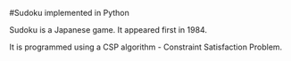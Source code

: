 #Sudoku implemented in Python 

Sudoku is a Japanese game. It appeared first in 1984. 

It is programmed using a CSP algorithm - Constraint Satisfaction Problem. 
